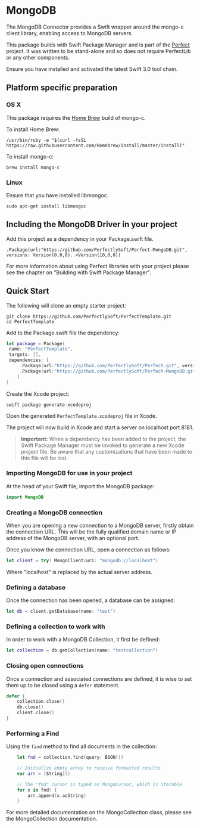 # MongoDB
The MongoDB Connector provides a Swift wrapper around the mongo-c client library,
enabling access to MongoDB servers.

This package builds with Swift Package Manager and is part of the
[Perfect](https://github.com/PerfectlySoft/Perfect) project. It was written to
be stand-alone and so does not require PerfectLib or any other components.

Ensure you have installed and activated the latest Swift 3.0 tool chain.

## Platform specific preparation

### OS X

This package requires the [Home Brew](http://brew.sh) build of mongo-c.

To install Home Brew:

```
/usr/bin/ruby -e "$(curl -fsSL https://raw.githubusercontent.com/Homebrew/install/master/install)"
```

To install mongo-c:

```
brew install mongo-c
```

### Linux

Ensure that you have installed libmongoc.

```
sudo apt-get install libmongoc
```

## Including the MongoDB Driver in your project

Add this project as a dependency in your Package.swift file.

```
.Package(url:"https://github.com/PerfectlySoft/Perfect-MongoDB.git", versions: Version(0,0,0)..<Version(10,0,0))
```

For more information about using Perfect libraries with your project please see the chapter on "Building with Swift Package Manager".

Quick Start
-----------

The following will clone an empty starter project:

```
git clone https://github.com/PerfectlySoft/PerfectTemplate.git
cd PerfectTemplate
```

Add to the Package.swift file the dependency:

``` swift
let package = Package(
 name: "PerfectTemplate",
 targets: [],
 dependencies: [
     .Package(url:"https://github.com/PerfectlySoft/Perfect.git", versions: Version(0,0,0)..<Version(10,0,0)),
     .Package(url:"https://github.com/PerfectlySoft/Perfect-MongoDB.git", versions: Version(0,0,0)..<Version(10,0,0))
    ]
)
```

Create the Xcode project:

```
swift package generate-xcodeproj
```

Open the generated `PerfectTemplate.xcodeproj` file in Xcode.

The project will now build in Xcode and start a server on localhost port 8181.

>   **Important:** When a dependancy has been added to the project, the Swift
>   Package Manager must be invoked to generate a new Xcode project file. Be
>   aware that any customizations that have been made to this file will be lost.

### Importing MongoDB for use in your project

At the head of your Swift file, import the MongoDB package:

``` swift
import MongoDB
```

### Creating a MongoDB connection

When you are opening a new connection to a MongoDB server, firstly obtain the connection URL. This will be the fully qualified domain name or IP address of the MongoDB server, with an optional port. 

Once you know the connection URL, open a connection as follows:

``` swift
let client = try! MongoClient(uri: "mongodb://localhost")
```

Where "localhost" is replaced by the actual server address.

### Defining a database

Once the connection has been opened, a database can be assigned:

``` swift
let db = client.getDatabase(name: "test")
```

### Defining a collection to work with

In order to work with a MongoDB Collection, it first be defined:

``` swift
let collection = db.getCollection(name: "testcollection")
```

### Closing open connections

Once a connection and associated connections are defined, it is wise to set them up to be closed using a ```defer``` statement.

``` swift
defer {
    collection.close()
    db.close()
    client.close()
}
```
### Performing a Find

Using the ```find``` method to find all documents in the collection:

``` swift
    let fnd = collection.find(query: BSON())

    // Initialize empty array to receive formatted results
    var arr = [String]()

    // The "fnd" cursor is typed as MongoCursor, which is iterable
    for x in fnd! {
        arr.append(x.asString)
    }

```

For more detailed documentation on the MongoCollection class, please see the MongoCollection documentation.